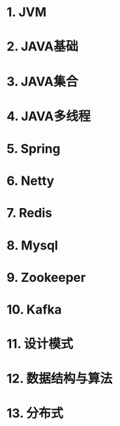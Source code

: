 # 1. JVM

# 2. JAVA基础

# 3. JAVA集合

# 4. JAVA多线程

# 5. Spring

# 6. Netty

# 7. Redis

# 8. Mysql

# 9. Zookeeper

# 10. Kafka

# 11. 设计模式

# 12. 数据结构与算法

# 13. 分布式

